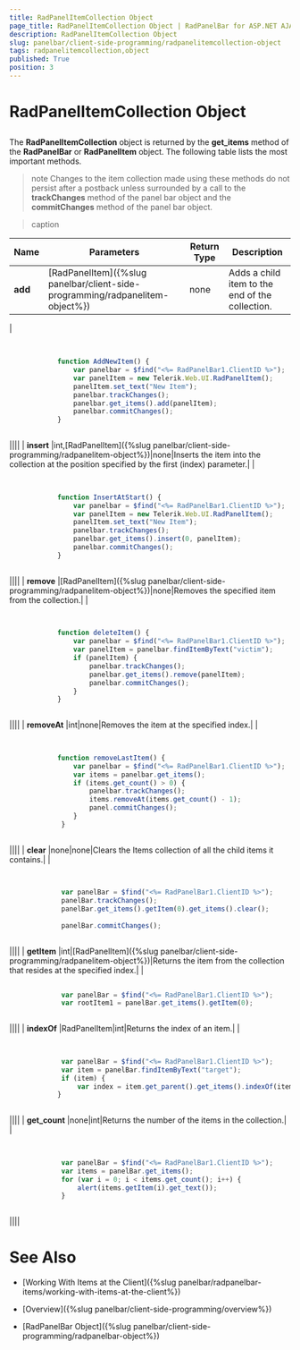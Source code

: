 ```yaml
---
title: RadPanelItemCollection Object
page_title: RadPanelItemCollection Object | RadPanelBar for ASP.NET AJAX Documentation
description: RadPanelItemCollection Object
slug: panelbar/client-side-programming/radpanelitemcollection-object
tags: radpanelitemcollection,object
published: True
position: 3
---
```


# RadPanelItemCollection Object



## 

The **RadPanelItemCollection** object is returned by the **get_items** method of the **RadPanelBar** or **RadPanelItem** object. The following table lists the most important methods.

>note Changes to the item collection made using these methods do not persist after a postback unless surrounded by a call to the **trackChanges** method of the panel bar object and the **commitChanges** method of the panel bar object.
>



>caption  

|  **Name**  |  **Parameters**  |  **Return Type**  |  **Description**  |
| ------ | ------ | ------ | ------ |
| **add** |[RadPanelItem]({%slug panelbar/client-side-programming/radpanelitem-object%})|none|Adds a child item to the end of the collection.|
|

````JavaScript
	
	
	        function AddNewItem() {
	            var panelbar = $find("<%= RadPanelBar1.ClientID %>");
	            var panelItem = new Telerik.Web.UI.RadPanelItem();
	            panelItem.set_text("New Item");
	            panelbar.trackChanges();
	            panelbar.get_items().add(panelItem); 
	            panelbar.commitChanges();
	        }
	
````

||||
| **insert** |int,[RadPanelItem]({%slug panelbar/client-side-programming/radpanelitem-object%})|none|Inserts the item into the collection at the position specified by the first (index) parameter.|
|

````JavaScript
	
	
	        function InsertAtStart() {
	            var panelbar = $find("<%= RadPanelBar1.ClientID %>");
	            var panelItem = new Telerik.Web.UI.RadPanelItem();
	            panelItem.set_text("New Item");
	            panelbar.trackChanges();
	            panelbar.get_items().insert(0, panelItem); 
	            panelbar.commitChanges();
	        }
	
````

||||
| **remove** |[RadPanelItem]({%slug panelbar/client-side-programming/radpanelitem-object%})|none|Removes the specified item from the collection.|
|

````JavaScript
	
	
	        function deleteItem() {
	            var panelbar = $find("<%= RadPanelBar1.ClientID %>");
	            var panelItem = panelbar.findItemByText("victim");
	            if (panelItem) {
	                panelbar.trackChanges();
	                panelbar.get_items().remove(panelItem);
	                panelbar.commitChanges(); 
	            }
	        }
	
````

||||
| **removeAt** |int|none|Removes the item at the specified index.|
|

````JavaScript
	
	
	        function removeLastItem() {
	            var panelbar = $find("<%= RadPanelBar1.ClientID %>");
	            var items = panelbar.get_items();
	            if (items.get_count() > 0) {
	                panelbar.trackChanges();
	                items.removeAt(items.get_count() - 1);
	                panel.commitChanges();
	            } 
	         }
	
````

||||
| **clear** |none|none|Clears the Items collection of all the child items it contains.|
|

````JavaScript
	
	
	         var panelBar = $find("<%= RadPanelBar1.ClientID %>");
	         panelBar.trackChanges();
	         panelBar.get_items().getItem(0).get_items().clear(); 
	         
	         panelBar.commitChanges();
	
````

||||
| **getItem** |int|[RadPanelItem]({%slug panelbar/client-side-programming/radpanelitem-object%})|Returns the item from the collection that resides at the specified index.|
|

````JavaScript
	
	         var panelBar = $find("<%= RadPanelBar1.ClientID %>");
	         var rootItem1 = panelBar.get_items().getItem(0);
	
````

||||
| **indexOf** |RadPanelItem|int|Returns the index of an item.|
|

````JavaScript
	
	
	         var panelBar = $find("<%= RadPanelBar1.ClientID %>");
	         var item = panelBar.findItemByText("target");
	         if (item) {
	             var index = item.get_parent().get_items().indexOf(item); 
	        }
	
````

||||
| **get_count** |none|int|Returns the number of the items in the collection.|
|

````JavaScript
	
	
	         var panelBar = $find("<%= RadPanelBar1.ClientID %>");
	         var items = panelBar.get_items();
	         for (var i = 0; i < items.get_count(); i++) {
	             alert(items.getItem(i).get_text());
	         }
	
````

||||

# See Also

 * [Working With Items at the Client]({%slug panelbar/radpanelbar-items/working-with-items-at-the-client%})

 * [Overview]({%slug panelbar/client-side-programming/overview%})

 * [RadPanelBar Object]({%slug panelbar/client-side-programming/radpanelbar-object%})
